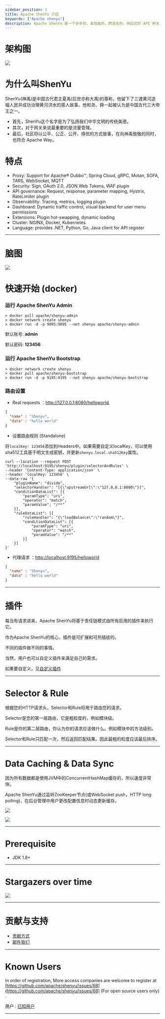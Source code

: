 ```yaml
---
sidebar_position: 1
title: Apache ShenYu 介绍
keywords: ["Apache shenyu"]
description: Apache ShenYu 是一个异步的，高性能的，跨语言的，响应式的`API`网关。
---
```


# 架构图

 ![](/img/architecture/shenyu-architecture-3d.png)

# 为什么叫ShenYu

 ShenYu(神禹)是中国古代君主夏禹(后世亦称大禹)的尊称，他留下了三渡黄河造福人民并成功治理黄河洪水的感人故事。他和尧、舜一起被认为是中国古代三大帝王之一。

* 首先，ShenYu这个名字是为了弘扬我们中华文明的传统美德。
* 其次，对于网关来说最重要的是流量管理。
* 最后，社区将以公平、公正、公开、择优的方式做事，在向神禹致敬的同时，也符合 Apache Way。

# 特点

* Proxy: Support for Apache® Dubbo™, Spring Cloud, gRPC, Motan, SOFA, TARS, WebSocket, MQTT
* Security: Sign, OAuth 2.0, JSON Web Tokens, WAF plugin
* API governance: Request, response, parameter mapping, Hystrix, RateLimiter plugin
* Observability: Tracing, metrics, logging plugin
* Dashboard: Dynamic traffic control, visual backend for user menu permissions
* Extensions: Plugin hot-swapping, dynamic loading
* Cluster: NGINX, Docker, Kubernetes
* Language: provides .NET, Python, Go, Java client for API register

---

# 脑图

![](https://shenyu.apache.org/img/shenyu/activite/shenyu-xmind.png)

# 快速开始 (docker)

### 运行 Apache ShenYu Admin

```
> docker pull apache/shenyu-admin
> docker network create shenyu
> docker run -d -p 9095:9095 --net shenyu apache/shenyu-admin
```

默认账号: **admin**

默认密码: **123456**

### 运行 Apache ShenYu Bootstrap

```
> docker network create shenyu
> docker pull apache/shenyu-bootstrap
> docker run -d -p 9195:9195 --net shenyu apache/shenyu-bootstrap
```

### 路由设置

* Real requests  ：<http://127.0.0.1:8080/helloworld>,

```json
{
  "name" : "Shenyu",
  "data" : "hello world"
}
```

* 设置路由规则 (Standalone)

将`localKey: 123456`添加到Headers中。如果需要自定义localKey，可以使用sha512工具基于明文生成密钥，并更新`shenyu.local.sha512Key`属性。

```
curl --location --request POST 'http://localhost:9195/shenyu/plugin/selectorAndRules' \
--header 'Content-Type: application/json' \
--header 'localKey: 123456' \
--data-raw '{
    "pluginName": "divide",
    "selectorHandler": "[{\"upstreamUrl\":\"127.0.0.1:8080\"}]",
    "conditionDataList": [{
        "paramType": "uri",
        "operator": "match",
        "paramValue": "/**"
    }],
    "ruleDataList": [{
        "ruleHandler": "{\"loadBalance\":\"random\"}",
        "conditionDataList": [{
            "paramType": "uri",
            "operator": "match",
            "paramValue": "/**"
        }]
    }]
}'
```

* 代理请求 ：<http://localhost:9195/helloworld>

```json
{
  "name" : "Shenyu",
  "data" : "hello world"
}
```

---

# 插件

  每当有请求进来，Apache ShenYu将基于责任链模式由所有启用的插件来执行它。

  作为Apache ShenYu的核心，插件是可扩展和可热插拔的。

  不同的插件做不同的事情。

  当然，用户也可以自定义插件来满足自己的需求。

  如果要自定义，见[自定义插件](https://shenyu.apache.org/docs/developer/custom-plugin/)

---  

# Selector & Rule

  根据您的HTTP请求头，Selector和Rule将用于路由您的请求。

  Selector是您的第一层路由，它是粗粒度的，例如模块级。

  Rule是你的第二层路由，你认为你的请求应该做什么。例如模块中的方法级别。

  Selector和Rule只匹配一次，然后返回匹配结果。因此最粗的粒度应该最后排序。

---  

# Data Caching & Data Sync

  因为所有数据都是使用JVM中的ConcurrentHashMap缓存的，所以速度非常快。

  Apache ShenYu通过监听ZooKeeper节点(或WebSocket push，HTTP long polling)，在后台管理中用户更改配置信息时动态更新缓存。
  
  ![](/img/shenyu/dataSync/shenyu-config-processor-en.png)
  
  ![](/img/shenyu/dataSync/config-strategy-processor-en.png)

---

# Prerequisite

* JDK 1.8+

---

# Stargazers over time

<a href="https://starchart.cc/apache/incubator-shenyu.svg"><img src="https://starchart.cc/apache/incubator-shenyu.svg"/></a>

---  

# 贡献与支持

* [贡献方式](https://shenyu.apache.org/community/contributor-guide)
* [邮件我们](mailto:dev@shenyu.apache.org)

---  

# Known Users

In order of registration, More access companies are welcome to register at [https://github.com/apache/shenyu/issues/68](https://github.com/apache/shenyu/issues/68) (For open source users only) .

用户 : [已知用户](https://shenyu.apache.org/community/user-registration)

---
